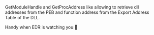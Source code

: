 GetModuleHandle and GetProcAddress like allowing to retrieve dll addresses from the PEB and function address from the Export Address Table of the DLL.

Handy when EDR is watching you 👀
